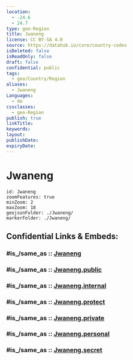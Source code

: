 ```yaml
---
location:
  - -24.6
  - 24.7
type: geo-Region
title: Jwaneng
license: CC BY-SA 4.0
source: https://datahub.io/core/country-codes
isDeleted: false
isReadOnly: false
draft: false
confidential: public
tags:
  - geo/Country/Region
aliases:
  - Jwaneng
Languages:
  - de
cssclasses:
  - geo-Region
publish: true
linkTitle:
keywords:
layout:
publishDate:
expiryDate:
---
```


# Jwaneng

```leaflet
id: Jwaneng
zoomFeatures: true 
minZoom: 2 
maxZoom: 18
geojsonFolder: ./Jwaneng/
markerFolder: ./Jwaneng/
```


## Confidential Links & Embeds: 

### #is_/same_as :: [Jwaneng](/_Standards/Earth/Continent/Africa/Africa~South/Botswana/districts~Botswana/Jwaneng.md) 

### #is_/same_as :: [Jwaneng.public](/_public/Earth/Continent/Africa/Africa~South/Botswana/districts~Botswana/Jwaneng.public.md) 

### #is_/same_as :: [Jwaneng.internal](/_internal/Earth/Continent/Africa/Africa~South/Botswana/districts~Botswana/Jwaneng.internal.md) 

### #is_/same_as :: [Jwaneng.protect](/_protect/Earth/Continent/Africa/Africa~South/Botswana/districts~Botswana/Jwaneng.protect.md) 

### #is_/same_as :: [Jwaneng.private](/_private/Earth/Continent/Africa/Africa~South/Botswana/districts~Botswana/Jwaneng.private.md) 

### #is_/same_as :: [Jwaneng.personal](/_personal/Earth/Continent/Africa/Africa~South/Botswana/districts~Botswana/Jwaneng.personal.md) 

### #is_/same_as :: [Jwaneng.secret](/_secret/Earth/Continent/Africa/Africa~South/Botswana/districts~Botswana/Jwaneng.secret.md)

